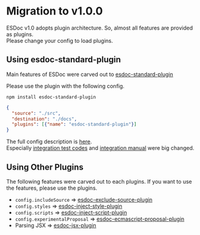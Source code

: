 # Migration to v1.0.0
ESDoc v1.0 adopts plugin architecture. So, almost all features are provided as plugins.<br/>
Please change your config to load plugins.

## Using esdoc-standard-plugin
Main features of ESDoc were carved out to [esdoc-standard-plugin](https://github.com/esdoc/esdoc-plugins/tree/master/esdoc-standard-plugin)

Please use the plugin with the following config.

`npm install esdoc-standard-plugin`

```json
{
  "source": "./src",
  "destination": "./docs",
  "plugins": [{"name": "esdoc-standard-plugin"}]
}
```

The full config description is [here](./config.html#full-config).<br/>
Especially [integration test codes](./config.html#integrate-test-codes-config) and [integration manual](./config.html#integrate-manual-config) were big changed.

## Using Other Plugins
The following features were carved out to each plugins. If you want to use the features, please use the plugins.

- `config.includeSource` => [esdoc-exclude-source-plugin](https://github.com/esdoc/esdoc-plugins/tree/master/esdoc-exclude-source-plugin)
- `config.styles` => [esdoc-inject-style-plugin](https://github.com/esdoc/esdoc-plugins/blob/master/esdoc-inject-style-plugin)
- `config.scripts` => [esdoc-inject-script-plugin](https://github.com/esdoc/esdoc-plugins/blob/master/esdoc-inject-script-plugin)
- `config.experimentalProposal` => [esdoc-ecmascript-proposal-plugin](https://github.com/esdoc/esdoc-plugins/tree/master/esdoc-ecmascript-proposal-plugin)
- Parsing JSX => [esdoc-jsx-plugin](https://github.com/esdoc/esdoc-plugins/tree/master/esdoc-jsx-plugin)
